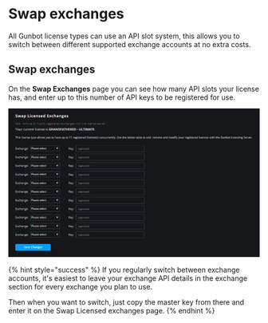 # Swap exchanges

All Gunbot license types can use an API slot system, this allows you to switch between different supported exchange accounts at no extra costs.

## Swap exchanges

On the **Swap Exchanges** page you can see how many API slots your license has, and enter up to this number of API keys to be registered for use.

![](../../../.gitbook/assets/image%20%285%29.png)

{% hint style="success" %}
If you regularly switch between exchange accounts, it's easiest to leave your exchange API details in the exchange section for every exchange you plan to use.  
  
Then when you want to switch, just copy the master key from there and enter it on the Swap Licensed exchanges page.
{% endhint %}



